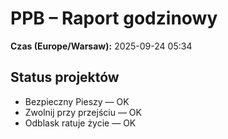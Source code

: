 # PPB – Raport godzinowy
**Czas (Europe/Warsaw):** 2025-09-24 05:34

## Status projektów
- Bezpieczny Pieszy — OK
- Zwolnij przy przejściu — OK
- Odblask ratuje życie — OK


